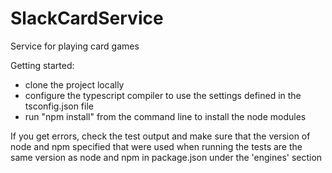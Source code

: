 # SlackCardService
Service for playing card games

Getting started:
- clone the project locally
- configure the typescript compiler to use the settings defined in the tsconfig.json file
- run "npm install" from the command line to install the node modules

If you get errors, check the test output and make sure that the version of node and npm specified 
that were used when running the tests are the same version as node and npm in package.json under the 
'engines' section
